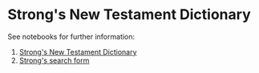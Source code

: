 Strong's New Testament Dictionary
=================================

See notebooks for further information:

1. [Strong's New Testament Dictionary](http://nbviewer.ipython.org/github/markomanninen/strongs/blob/master/Strong's%20New%20Testament%20Dictionary.ipynb?create=1)
2. [Strong's search form](http://nbviewer.ipython.org/github/markomanninen/strongs/blob/master/Strong's%20search%20form.ipynb?create=1)